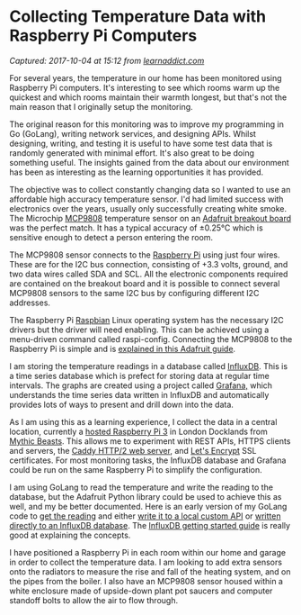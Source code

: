 # Collecting Temperature Data with Raspberry Pi Computers

_Captured: 2017-10-04 at 15:12 from [learnaddict.com](https://learnaddict.com/2017/09/19/collecting-temperature-data-with-raspberry-pi-computers/)_

For several years, the temperature in our home has been monitored using Raspberry Pi computers. It's interesting to see which rooms warm up the quickest and which rooms maintain their warmth longest, but that's not the main reason that I originally setup the monitoring.

The original reason for this monitoring was to improve my programming in Go (GoLang), writing network services, and designing APIs. Whilst designing, writing, and testing it is useful to have some test data that is randomly generated with minimal effort. It's also great to be doing something useful. The insights gained from the data about our environment has been as interesting as the learning opportunities it has provided.

The objective was to collect constantly changing data so I wanted to use an affordable high accuracy temperature sensor. I'd had limited success with electronics over the years, usually only successfully creating white smoke. The Microchip [MCP9808](http://ww1.microchip.com/downloads/en/DeviceDoc/25095A.pdf) temperature sensor on an [Adafruit breakout board](https://www.adafruit.com/product/1782) was the perfect match. It has a typical accuracy of ±0.25°C which is sensitive enough to detect a person entering the room.

The MCP9808 sensor connects to the [Raspberry Pi](https://www.raspberrypi.org/) using just four wires. These are for the I2C bus connection, consisting of +3.3 volts, ground, and two data wires called SDA and SCL. All the electronic components required are contained on the breakout board and it is possible to connect several MCP9808 sensors to the same I2C bus by configuring different I2C addresses.

The Raspberry Pi [Raspbian](https://www.raspberrypi.org/downloads/raspbian/) Linux operating system has the necessary I2C drivers but the driver will need enabling. This can be achieved using a menu-driven command called raspi-config. Connecting the MCP9808 to the Raspberry Pi is simple and is [explained in this Adafruit guide](https://learn.adafruit.com/mcp9808-temperature-sensor-python-library/overview).

I am storing the temperature readings in a database called [InfluxDB](https://www.influxdata.com/). This is a time series database which is prefect for storing data at regular time intervals. The graphs are created using a project called [Grafana,](https://grafana.com/) which understands the time series data written in InfluxDB and automatically provides lots of ways to present and drill down into the data.

As I am using this as a learning experience, I collect the data in a central location, currently a [hosted Raspberry Pi 3](https://www.mythic-beasts.com/order/rpi) in London Docklands from [Mythic Beasts](https://www.mythic-beasts.com/). This allows me to experiment with REST APIs, HTTPS clients and servers, the [Caddy HTTP/2 web server](https://caddyserver.com/), and [Let's Encrypt](https://letsencrypt.org/) SSL certificates. For most monitoring tasks, the InfluxDB database and Grafana could be run on the same Raspberry Pi to simplify the configuration.

I am using GoLang to read the temperature and write the reading to the database, but the Adafruit Python library could be used to achieve this as well, and my be better documented. Here is an early version of my GoLang code to [get the reading](https://github.com/learnaddict/mcp9808) and either [write it to a local custom API](https://github.com/learnaddict/mcp9808logger) or [written directly to an InfluxDB database](https://github.com/learnaddict/sensormonitor). The [InfluxDB getting started guide](https://docs.influxdata.com/influxdb/v1.3/introduction/getting_started/) is really good at explaining the concepts.

I have positioned a Raspberry Pi in each room within our home and garage in order to collect the temperature data. I am looking to add extra sensors onto the radiators to measure the rise and fall of the heating system, and on the pipes from the boiler. I also have an MCP9808 sensor housed within a white enclosure made of upside-down plant pot saucers and computer standoff bolts to allow the air to flow through.
